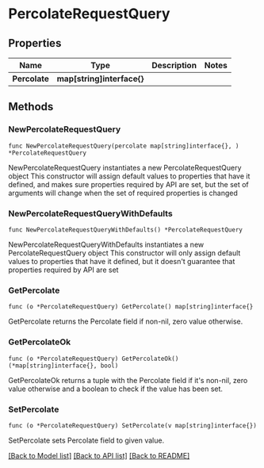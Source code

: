 # PercolateRequestQuery

## Properties

Name | Type | Description | Notes
------------ | ------------- | ------------- | -------------
**Percolate** | **map[string]interface{}** |  | 

## Methods

### NewPercolateRequestQuery

`func NewPercolateRequestQuery(percolate map[string]interface{}, ) *PercolateRequestQuery`

NewPercolateRequestQuery instantiates a new PercolateRequestQuery object
This constructor will assign default values to properties that have it defined,
and makes sure properties required by API are set, but the set of arguments
will change when the set of required properties is changed

### NewPercolateRequestQueryWithDefaults

`func NewPercolateRequestQueryWithDefaults() *PercolateRequestQuery`

NewPercolateRequestQueryWithDefaults instantiates a new PercolateRequestQuery object
This constructor will only assign default values to properties that have it defined,
but it doesn't guarantee that properties required by API are set

### GetPercolate

`func (o *PercolateRequestQuery) GetPercolate() map[string]interface{}`

GetPercolate returns the Percolate field if non-nil, zero value otherwise.

### GetPercolateOk

`func (o *PercolateRequestQuery) GetPercolateOk() (*map[string]interface{}, bool)`

GetPercolateOk returns a tuple with the Percolate field if it's non-nil, zero value otherwise
and a boolean to check if the value has been set.

### SetPercolate

`func (o *PercolateRequestQuery) SetPercolate(v map[string]interface{})`

SetPercolate sets Percolate field to given value.



[[Back to Model list]](../README.md#documentation-for-models) [[Back to API list]](../README.md#documentation-for-api-endpoints) [[Back to README]](../README.md)


